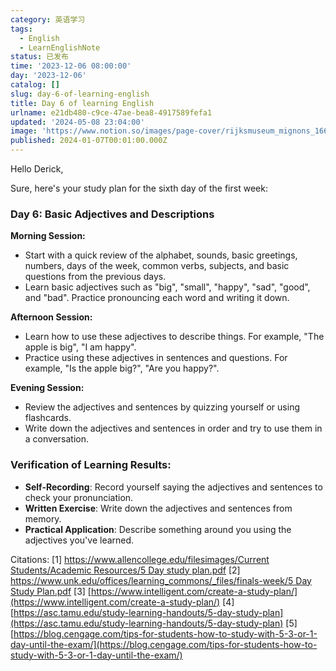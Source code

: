 ```yaml
---
category: 英语学习
tags:
  - English
  - LearnEnglishNote
status: 已发布
time: '2023-12-06 08:00:00'
day: '2023-12-06'
catalog: []
slug: day-6-of-learning-english
title: Day 6 of learning English
urlname: e21db480-c9ce-47ae-bea8-4917589fefa1
updated: '2024-05-08 23:04:00'
image: 'https://www.notion.so/images/page-cover/rijksmuseum_mignons_1660.jpg'
published: 2024-01-07T00:01:00.000Z
---
```


Hello Derick,


Sure, here's your study plan for the sixth day of the first week:


### Day 6: Basic Adjectives and Descriptions


**Morning Session:**

- Start with a quick review of the alphabet, sounds, basic greetings, numbers, days of the week, common verbs, subjects, and basic questions from the previous days.
- Learn basic adjectives such as "big", "small", "happy", "sad", "good", and "bad". Practice pronouncing each word and writing it down.

**Afternoon Session:**

- Learn how to use these adjectives to describe things. For example, "The apple is big", "I am happy".
- Practice using these adjectives in sentences and questions. For example, "Is the apple big?", "Are you happy?".

**Evening Session:**

- Review the adjectives and sentences by quizzing yourself or using flashcards.
- Write down the adjectives and sentences in order and try to use them in a conversation.

### Verification of Learning Results:

- **Self-Recording**: Record yourself saying the adjectives and sentences to check your pronunciation.
- **Written Exercise**: Write down the adjectives and sentences from memory.
- **Practical Application**: Describe something around you using the adjectives you've learned.

Citations:
[1] [https://www.allencollege.edu/filesimages/Current Students/Academic Resources/5 Day study plan.pdf](https://www.allencollege.edu/filesimages/Current%20Students/Academic%20Resources/5%20Day%20study%20plan.pdf)
[2] [https://www.unk.edu/offices/learning_commons/_files/finals-week/5 Day Study Plan.pdf](https://www.unk.edu/offices/learning_commons/_files/finals-week/5%20Day%20Study%20Plan.pdf)
[3] [https://www.intelligent.com/create-a-study-plan/](https://www.intelligent.com/create-a-study-plan/)
[4] [https://asc.tamu.edu/study-learning-handouts/5-day-study-plan](https://asc.tamu.edu/study-learning-handouts/5-day-study-plan)
[5] [https://blog.cengage.com/tips-for-students-how-to-study-with-5-3-or-1-day-until-the-exam/](https://blog.cengage.com/tips-for-students-how-to-study-with-5-3-or-1-day-until-the-exam/)

